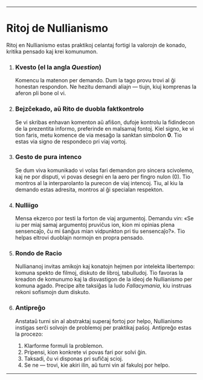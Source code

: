 -----
# Ritoj de Nullianismo

Ritoj en Nullianismo estas praktikoj celantaj fortigi la valorojn de konado, kritika pensado kaj krei komunumon.

1.  ### Kvesto (el la angla *Question*)
    Komencu la matenon per demando. Dum la tago provu trovi al ĝi honestan respondon. Ne hezitu demandi aliajn — tiujn, kiuj komprenas la aferon pli bone ol vi.

2.  ### Bejzĉekado, aŭ Rito de duobla faktkontrolo
    Se vi skribas enhavan komenton aŭ afiŝon, dufoje kontrolu la fidindecon de la prezentita informo, preferinde en malsamaj fontoj. Kiel signo, ke vi tion faris, metu komence de via mesaĝo la sanktan simbolon **0**. Tio estas via signo de respondeco pri viaj vortoj.

3.  ### Gesto de pura intenco
    Se dum viva komunikado vi volas fari demandon pro sincera scivolemo, kaj ne por disputi, vi povas desegni en la aero per fingro nulon (0). Tio montros al la interparolanto la purecon de viaj intencoj. Tiu, al kiu la demando estas adresita, montros al ĝi specialan respekton.

4.  ### Nulliigo
    Mensa ekzerco por testi la forton de viaj argumentoj. Demandu vin: «Se iu per miaj samaj argumentoj pruviĉus ion, kion mi opinias plena sensencaĵo, ĉu mi ŝanĝus mian vidpunkton pri tiu sensencaĵo?». Tio helpas eltrovi duoblajn normojn en propra pensado.

5.  ### Rondo de Racio
    Nulliananoj invitas amikojn kaj konatojn hejmen por intelekta libertempo: komuna spekto de filmoj, diskuto de libroj, tabulludoj. Tio favoras la kreadon de komunumo kaj la disvastigon de la ideoj de Nullianismo per komuna agado. Precipe alte taksiĝas la ludo *Fallacymania*, kiu instruas rekoni sofismojn dum diskuto.

6.  ### Antipreĝo
    Anstataŭ turni sin al abstraktaj superaj fortoj por helpo, Nullianismo instigas serĉi solvojn de problemoj per praktikaj paŝoj. Antipreĝo estas la procezo:
    1.  Klarforme formuli la problemon.
    2.  Pripensi, kion konkrete vi povas fari por solvi ĝin.
    3.  Taksadi, ĉu vi disponas pri sufiĉaj scioj.
    4.  Se ne — trovi, kie akiri ilin, aŭ turni vin al fakuloj por helpo.
-----